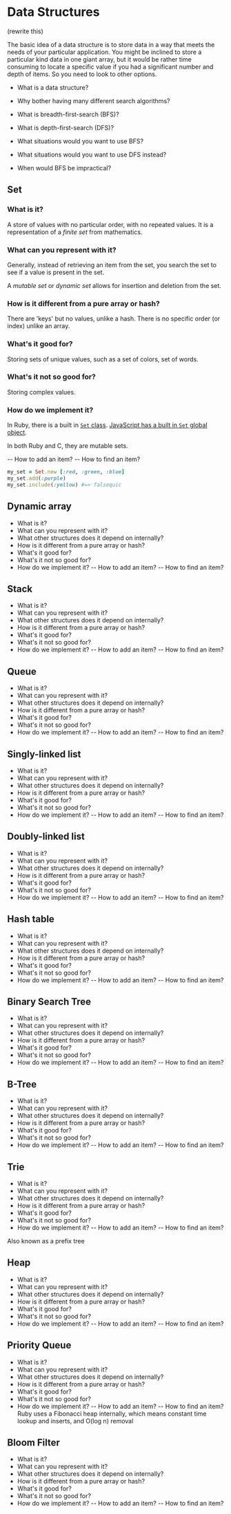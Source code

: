 # Data Structures

(rewrite this)

The basic idea of a data structure is to store data in a way that meets the needs of your particular application. You might be inclined to store a particular kind data in one giant array, but it would be rather time consuming to locate a specific value if you had a significant number and depth of items. So you need to look to other options.

- What is a data structure?

- Why bother having many different search algorithms?
- What is breadth-first-search (BFS)?
- What is depth-first-search (DFS)?
- What situations would you want to use BFS?
- What situations would you want to use DFS instead?
- When would BFS be impractical?

## Set

### What is it?

A store of values with no particular order, with no repeated values. It is a representation of a *finite set* from mathematics.

### What can you represent with it?

Generally, instead of retrieving an item from the set, you search the set to see if a value is present in the set.

A *mutable set* or *dynamic set* allows for insertion and deletion from the set.

### How is it different from a pure array or hash?

There are 'keys' but no values, unlike a hash. There is no specific order (or index) unlike an array.

### What's it good for?

Storing sets of unique values, such as a set of colors, set of words.

### What's it not so good for?

Storing complex values.

### How do we implement it?

In Ruby, there is a built in [`Set` class](http://www.ruby-doc.org/stdlib-2.1.5/libdoc/set/rdoc/Set.html). [JavaScript has a built in `Set` global object](https://developer.mozilla.org/en-US/docs/Web/JavaScript/Reference/Global_Objects/Set).

In both Ruby and C, they are mutable sets.

-- How to add an item?
-- How to find an item?

```ruby
my_set = Set.new [:red, :green, :blue]
my_set.add(:purple)
my_set.include(:yellow) #=> falsequic
```

## Dynamic array

- What is it?
- What can you represent with it?
- What other structures does it depend on internally?
- How is it different from a pure array or hash?
- What's it good for?
- What's it not so good for?
- How do we implement it?
-- How to add an item?
-- How to find an item?

## Stack

- What is it?
- What can you represent with it?
- What other structures does it depend on internally?
- How is it different from a pure array or hash?
- What's it good for?
- What's it not so good for?
- How do we implement it?
-- How to add an item?
-- How to find an item?

## Queue

- What is it?
- What can you represent with it?
- What other structures does it depend on internally?
- How is it different from a pure array or hash?
- What's it good for?
- What's it not so good for?
- How do we implement it?
-- How to add an item?
-- How to find an item?


## Singly-linked list

- What is it?
- What can you represent with it?
- What other structures does it depend on internally?
- How is it different from a pure array or hash?
- What's it good for?
- What's it not so good for?
- How do we implement it?
-- How to add an item?
-- How to find an item?

## Doubly-linked list

- What is it?
- What can you represent with it?
- What other structures does it depend on internally?
- How is it different from a pure array or hash?
- What's it good for?
- What's it not so good for?
- How do we implement it?
-- How to add an item?
-- How to find an item?

## Hash table

- What is it?
- What can you represent with it?
- What other structures does it depend on internally?
- How is it different from a pure array or hash?
- What's it good for?
- What's it not so good for?
- How do we implement it?
-- How to add an item?
-- How to find an item?

## Binary Search Tree

- What is it?
- What can you represent with it?
- What other structures does it depend on internally?
- How is it different from a pure array or hash?
- What's it good for?
- What's it not so good for?
- How do we implement it?
-- How to add an item?
-- How to find an item?

## B-Tree

- What is it?
- What can you represent with it?
- What other structures does it depend on internally?
- How is it different from a pure array or hash?
- What's it good for?
- What's it not so good for?
- How do we implement it?
-- How to add an item?
-- How to find an item?

## Trie

- What is it?
- What can you represent with it?
- What other structures does it depend on internally?
- How is it different from a pure array or hash?
- What's it good for?
- What's it not so good for?
- How do we implement it?
-- How to add an item?
-- How to find an item?

Also known as a prefix tree

## Heap

- What is it?
- What can you represent with it?
- What other structures does it depend on internally?
- How is it different from a pure array or hash?
- What's it good for?
- What's it not so good for?
- How do we implement it?
-- How to add an item?
-- How to find an item?

## Priority Queue

- What is it?
- What can you represent with it?
- What other structures does it depend on internally?
- How is it different from a pure array or hash?
- What's it good for?
- What's it not so good for?
- How do we implement it?
-- How to add an item?
-- How to find an item?
Ruby uses a Fibonacci heap internally, which means constant time lookup and inserts, and O(log n) removal

## Bloom Filter

- What is it?
- What can you represent with it?
- What other structures does it depend on internally?
- How is it different from a pure array or hash?
- What's it good for?
- What's it not so good for?
- How do we implement it?
-- How to add an item?
-- How to find an item?

